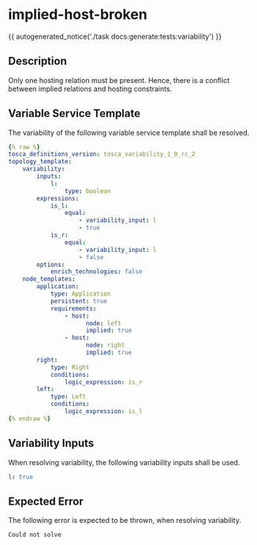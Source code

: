 # implied-host-broken

{{ autogenerated_notice('./task docs:generate:tests:variability') }}

## Description

Only one hosting relation must be present. Hence, there is a conflict between implied relations and hosting constraints.

## Variable Service Template

The variability of the following variable service template shall be resolved.

```yaml linenums="1"
{% raw %}
tosca_definitions_version: tosca_variability_1_0_rc_2
topology_template:
    variability:
        inputs:
            l:
                type: boolean
        expressions:
            is_l:
                equal:
                    - variability_input: l
                    - true
            is_r:
                equal:
                    - variability_input: l
                    - false
        options:
            enrich_technologies: false
    node_templates:
        application:
            type: Application
            persistent: true
            requirements:
                - host:
                      node: left
                      implied: true
                - host:
                      node: right
                      implied: true
        right:
            type: Right
            conditions:
                logic_expression: is_r
        left:
            type: Left
            conditions:
                logic_expression: is_l
{% endraw %}
```

## Variability Inputs

When resolving variability, the following variability inputs shall be used.

```yaml linenums="1"
l: true
```




## Expected Error

The following error is expected to be thrown, when resolving variability.

```text linenums="1"
Could not solve
```
